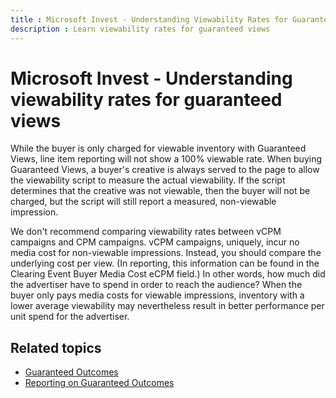 ```yaml
---
title : Microsoft Invest - Understanding Viewability Rates for Guaranteed Views
description : Learn viewability rates for guaranteed views
---
```



# Microsoft Invest - Understanding viewability rates for guaranteed views

While the buyer is only charged for viewable inventory with Guaranteed
Views, line item reporting will not show a 100% viewable rate. When
buying Guaranteed Views, a buyer's creative is always served to the page
to allow the viewability script to measure the actual viewability. If
the script determines that the creative was not viewable, then the buyer
will not be charged, but the script will still report a measured,
non-viewable impression.

We don't recommend comparing viewability rates between vCPM campaigns
and CPM campaigns. vCPM campaigns, uniquely, incur no media cost for
non-viewable impressions. Instead, you should compare the underlying
cost per view. (In reporting, this information can be found in the
Clearing Event Buyer Media Cost eCPM field.) In other words, how much
did the advertiser have to spend in order to reach the audience? When
the buyer only pays media costs for viewable impressions, inventory with
a lower average viewability may nevertheless result in better
performance per unit spend for the advertiser.

## Related topics

- [Guaranteed Outcomes](guaranteed-outcomes.md)
- [Reporting on Guaranteed Outcomes](reporting-on-guaranteed-outcomes.md)
